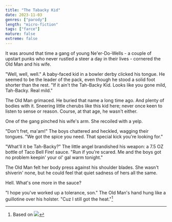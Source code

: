 ```yaml
---
title: "The Tabacky Kid"
date: 2023-11-03
genres: ["parody"]
length: "micro-fiction"
tags: ["farce"]
mature: false
extreme: false
---
```

It was around that time a gang of young Ne'er-Do-Wells - a couple of upstart punks who never rustled a steer a day in their lives - cornered the Old Man and his wife.

"Well, well, well." A baby-faced kid in a bowler derby clicked his tongue. He seemed to be the leader of the pack, even though he stood a solid foot shorter than the rest. "If it ain't the Tah-Backy Kid. Looks like you gone mild, Tah-Backy. Real mild."

The Old Man grimaced. He buried that name a long time ago. And plenty of bodies with it. Sneering little cherubs like this kid here; never once keen to listen to sense or reason. Course, at that age, he wasn't either.

One of the gang pinched his wife's arm. She recoiled with a yelp.

"Don't fret, ma'am!" The boys chattered and heckled, wagging their tongues. "We got the spice you need. That special kick you're looking for."

"What'll it be Tah-Backy?" The little angel brandished his weapon: a 7.5 OZ bottle of Taco Bell Fire! sauce. "Run if you're scared. Me and the boys got no problem keepin' your ol' gal warm tonight."

The Old Man felt her body press against his shoulder blades. She wasn't shiverin' none, but he could feel that quiet sadness of hers all the same.

Hell. What's one more in the sauce?

"I hope you've worked up a tolerance, son." The Old Man's hand hung like a guillotine over his holster. "Cuz I still got the heat."[^1]
[^1]:Based on ![](/images/tabacky_kid.png)